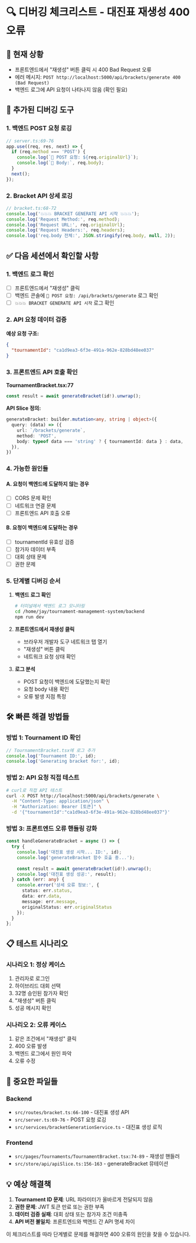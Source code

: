 # 🔍 디버깅 체크리스트 - 대진표 재생성 400 오류

## 📝 현재 상황
- 프론트엔드에서 "재생성" 버튼 클릭 시 400 Bad Request 오류
- 에러 메시지: `POST http://localhost:5000/api/brackets/generate 400 (Bad Request)`
- 백엔드 로그에 API 요청이 나타나지 않음 (확인 필요)

## 🔧 추가된 디버깅 도구

### 1. 백엔드 POST 요청 로깅
```typescript
// server.ts:69-76
app.use((req, res, next) => {
  if (req.method === 'POST') {
    console.log(`🚀 POST 요청: ${req.originalUrl}`);
    console.log(`🚀 Body:`, req.body);
  }
  next();
});
```

### 2. Bracket API 상세 로깅
```typescript
// bracket.ts:68-72
console.log('💥💥💥 BRACKET GENERATE API 시작 💥💥💥');
console.log('Request Method:', req.method);
console.log('Request URL:', req.originalUrl);
console.log('Request Headers:', req.headers);
console.log('req.body 전체:', JSON.stringify(req.body, null, 2));
```

## ✅ 다음 세션에서 확인할 사항

### 1. 백엔드 로그 확인
- [ ] 프론트엔드에서 "재생성" 클릭
- [ ] 백엔드 콘솔에 `🚀 POST 요청: /api/brackets/generate` 로그 확인
- [ ] `💥💥💥 BRACKET GENERATE API 시작` 로그 확인

### 2. API 요청 데이터 검증
**예상 요청 구조:**
```json
{
  "tournamentId": "ca1d9ea3-6f3e-491a-962e-828bd48ee037"
}
```

### 3. 프론트엔드 API 호출 확인
**TournamentBracket.tsx:77**
```typescript
const result = await generateBracket(id!).unwrap();
```

**API Slice 정의:**
```typescript
generateBracket: builder.mutation<any, string | object>({
  query: (data) => ({
    url: `/brackets/generate`,
    method: 'POST',
    body: typeof data === 'string' ? { tournamentId: data } : data,
  }),
})
```

### 4. 가능한 원인들

#### A. 요청이 백엔드에 도달하지 않는 경우
- [ ] CORS 문제 확인
- [ ] 네트워크 연결 문제
- [ ] 프론트엔드 API 호출 오류

#### B. 요청이 백엔드에 도달하는 경우
- [ ] tournamentId 유효성 검증
- [ ] 참가자 데이터 부족
- [ ] 대회 상태 문제
- [ ] 권한 문제

### 5. 단계별 디버깅 순서

1. **백엔드 로그 확인**
   ```bash
   # 터미널에서 백엔드 로그 모니터링
   cd /home/jay/tournament-management-system/backend
   npm run dev
   ```

2. **프론트엔드에서 재생성 클릭**
   - 브라우저 개발자 도구 네트워크 탭 열기
   - "재생성" 버튼 클릭
   - 네트워크 요청 상태 확인

3. **로그 분석**
   - POST 요청이 백엔드에 도달했는지 확인
   - 요청 body 내용 확인
   - 오류 발생 지점 특정

## 🛠️ 빠른 해결 방법들

### 방법 1: Tournament ID 확인
```typescript
// TournamentBracket.tsx에 로그 추가
console.log('Tournament ID:', id);
console.log('Generating bracket for:', id);
```

### 방법 2: API 요청 직접 테스트
```bash
# curl로 직접 API 테스트
curl -X POST http://localhost:5000/api/brackets/generate \
  -H "Content-Type: application/json" \
  -H "Authorization: Bearer [토큰]" \
  -d '{"tournamentId":"ca1d9ea3-6f3e-491a-962e-828bd48ee037"}'
```

### 방법 3: 프론트엔드 오류 핸들링 강화
```typescript
const handleGenerateBracket = async () => {
  try {
    console.log('대진표 생성 시작... ID:', id);
    console.log('generateBracket 함수 호출 중...');
    
    const result = await generateBracket(id!).unwrap();
    console.log('대진표 생성 성공:', result);
  } catch (err: any) {
    console.error('상세 오류 정보:', {
      status: err.status,
      data: err.data,
      message: err.message,
      originalStatus: err.originalStatus
    });
  }
};
```

## 📋 테스트 시나리오

### 시나리오 1: 정상 케이스
1. 관리자로 로그인
2. 하이브리드 대회 선택
3. 32명 승인된 참가자 확인
4. "재생성" 버튼 클릭
5. 성공 메시지 확인

### 시나리오 2: 오류 케이스
1. 같은 조건에서 "재생성" 클릭
2. 400 오류 발생
3. 백엔드 로그에서 원인 파악
4. 오류 수정

## 🔑 중요한 파일들

### Backend
- `src/routes/bracket.ts:66-100` - 대진표 생성 API
- `src/server.ts:69-76` - POST 요청 로깅
- `src/services/bracketGenerationService.ts` - 대진표 생성 로직

### Frontend  
- `src/pages/Tournaments/TournamentBracket.tsx:74-89` - 재생성 핸들러
- `src/store/api/apiSlice.ts:156-163` - generateBracket 뮤테이션

## 💡 예상 해결책

1. **Tournament ID 문제**: URL 파라미터가 올바르게 전달되지 않음
2. **권한 문제**: JWT 토큰 만료 또는 권한 부족
3. **데이터 검증 실패**: 대회 상태 또는 참가자 조건 미충족
4. **API 버전 불일치**: 프론트엔드와 백엔드 간 API 명세 차이

이 체크리스트를 따라 단계별로 문제를 해결하면 400 오류의 원인을 찾을 수 있습니다.